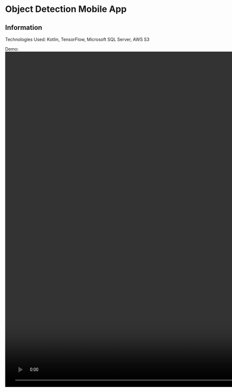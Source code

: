 # Object Detection Mobile App

## Information 
Technologies Used: Kotlin, TensorFlow, Microsoft SQL Server, AWS S3

Demo:
<video width="1920" height="1080" controls>
  <source src="Object-Detection-App-Demo" type="video/mp4">
</video>
